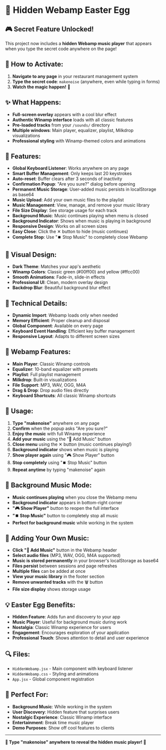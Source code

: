 # 🎵 Hidden Webamp Easter Egg

## 🎮 **Secret Feature Unlocked!**

This project now includes a **hidden Webamp music player** that appears when you type the secret code anywhere on the page!

## 🔐 **How to Activate:**

1. **Navigate to any page** in your restaurant management system
2. **Type the secret code**: `makenoise` (anywhere, even while typing in forms)
3. **Watch the magic happen!** 🎉

## ✨ **What Happens:**

- **Full-screen overlay** appears with a cool blur effect
- **Authentic Winamp interface** loads with all classic features
- **Pre-loaded tracks** from your `/sounds/` directory
- **Multiple windows**: Main player, equalizer, playlist, Milkdrop visualizations
- **Professional styling** with Winamp-themed colors and animations

## 🎯 **Features:**

- **Global Keyboard Listener**: Works anywhere on any page
- **Smart Buffer Management**: Only keeps last 20 keystrokes
- **Auto-reset**: Buffer clears after 3 seconds of inactivity
- **Confirmation Popup**: "Are you sure?" dialog before opening
- **Permanent Music Storage**: User-added music persists in localStorage as base64
- **Music Upload**: Add your own music files to the playlist
- **Music Management**: View, manage, and remove your music library
- **File Size Display**: See storage usage for each track
- **Background Music**: Music continues playing when menu is closed
- **Background Indicator**: Shows when music is playing in background
- **Responsive Design**: Works on all screen sizes
- **Easy Close**: Click the ✕ button to hide (music continues)
- **Complete Stop**: Use "⏹️ Stop Music" to completely close Webamp

## 🎨 **Visual Design:**

- **Dark Theme**: Matches your app's aesthetic
- **Winamp Colors**: Classic green (#00ff00) and yellow (#ffcc00)
- **Smooth Animations**: Fade-in, slide-in effects
- **Professional UI**: Clean, modern overlay design
- **Backdrop Blur**: Beautiful background blur effect

## 🔧 **Technical Details:**

- **Dynamic Import**: Webamp loads only when needed
- **Memory Efficient**: Proper cleanup and disposal
- **Global Component**: Available on every page
- **Keyboard Event Handling**: Efficient key buffer management
- **Responsive Layout**: Adapts to different screen sizes

## 🎵 **Webamp Features:**

- **Main Player**: Classic Winamp controls
- **Equalizer**: 10-band equalizer with presets
- **Playlist**: Full playlist management
- **Milkdrop**: Built-in visualizations
- **File Support**: MP3, WAV, OGG, M4A
- **Drag & Drop**: Drop audio files directly
- **Keyboard Shortcuts**: All classic Winamp shortcuts

## 🚀 **Usage:**

1. **Type "makenoise"** anywhere on any page
2. **Confirm** when the popup asks "Are you sure?"
3. **Enjoy the music** with full Winamp experience
4. **Add your music** using the "📁 Add Music" button
5. **Close menu** using the ✕ button (music continues playing!)
6. **Background indicator** shows when music is playing
7. **Show player again** using "🎮 Show Player" button
8. **Stop completely** using "⏹️ Stop Music" button
9. **Repeat anytime** by typing "makenoise" again

## 🎵 **Background Music Mode:**

- **Music continues playing** when you close the Webamp menu
- **Background indicator** appears in bottom-right corner
- **"🎮 Show Player"** button to reopen the full interface
- **"⏹️ Stop Music"** button to completely stop all music
- **Perfect for background music** while working in the system

## 🎵 **Adding Your Own Music:**

- **Click "📁 Add Music"** button in the Webamp header
- **Select audio files** (MP3, WAV, OGG, M4A supported)
- **Music is stored permanently** in your browser's localStorage as base64
- **Files persist** between sessions and page refreshes
- **Multiple files** can be added at once
- **View your music library** in the footer section
- **Remove unwanted tracks** with the 🗑️ button
- **File size display** shows storage usage

## 💡 **Easter Egg Benefits:**

- **Hidden Feature**: Adds fun and discovery to your app
- **Music Player**: Useful for background music during work
- **Nostalgia**: Classic Winamp experience for users
- **Engagement**: Encourages exploration of your application
- **Professional Touch**: Shows attention to detail and user experience

## 🔍 **Files:**

- `HiddenWebamp.jsx` - Main component with keyboard listener
- `HiddenWebamp.css` - Styling and animations
- `App.jsx` - Global component registration

## 🎯 **Perfect For:**

- **Background Music**: While working in the system
- **User Discovery**: Hidden feature that surprises users
- **Nostalgic Experience**: Classic Winamp interface
- **Entertainment**: Break time music player
- **Demo Purposes**: Show off cool features to clients

---

**🎵 Type "makenoise" anywhere to reveal the hidden music player! 🎵**
